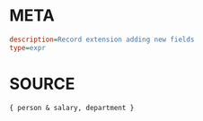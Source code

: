 # META
~~~ini
description=Record extension adding new fields
type=expr
~~~
# SOURCE
~~~roc
{ person & salary, department }
